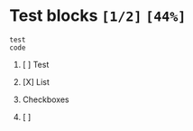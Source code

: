 
 

# Test blocks `[1/2]`  `[44%]`
```
test
code
``` 
1. [ ] Test

2. [X] List

3. Checkboxes

4. [ ] 

